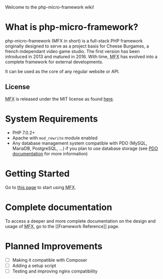 Welcome to the php-micro-framework wiki!

# What is php-micro-framework?

php-micro-framework (MFX in short) is a full-stack PHP framework originally designed to serve as a project basis for Cheese Burgames, a french independant video game studio. The first version has been introduced in 2013 and matured in 2016. With time, <abbr title="php-micro-framework in short">MFX</abbr> has evolved into a complete framework for external developments.

It can be used as the core of any regular website or API.

## License

<abbr title="php-micro-framework in short">MFX</abbr> is released under the MIT license as found [here](../blob/master/LICENSE).

# System Requirements

* PHP 7.0.2+
* Apache with `mod_rewrite` module enabled
* Any database management system compatible with PDO (MySQL, MariaDB, PostgreSQL, ...) if you plan to use database storage (see [PDO documentation](https://www.php.net/manual/en/book.pdo.php) for more information)

# Getting Started

Go to [this page](Getting-Started) to start using <abbr title="php-micro-framework in short">MFX</abbr>.

# Complete documentation

To access a deeper and more complete documentation on the design and usage of <abbr title="php-micro-framework in short">MFX</abbr>, go to the [[Framework Reference]] page.

# Planned Improvements

* [ ] Making it compatible with Composer
* [ ] Adding a setup script
* [ ] Testing and improving nginx compatibility